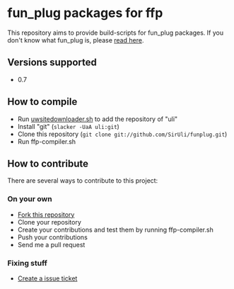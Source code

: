 # fun_plug packages for ffp #

This repository aims to provide build-scripts for fun_plug packages. If you don't know what fun_plug is, please [read here](http://nas-tweaks.net/).

## Versions supported ##
- 0.7

## How to compile ##
- Run [uwsitedownloader.sh](http://nas-tweaks.net/398/installing-and-uninstalling-packages-in-fonz-fun_plug-0-7/) to add the repository of "uli"
- Install "git" (`slacker -UaA uli:git`)
- Clone this repository (`git clone git://github.com/SirUli/funplug.git`)
- Run ffp-compiler.sh

## How to contribute ##
There are several ways to contribute to this project:

### On your own ###
- [Fork this repository](https://github.com/SirUli/funplug/fork)
- Clone your repository
- Create your contributions and test them by running ffp-compiler.sh
- Push your contributions
- Send me a pull request

### Fixing stuff ###
- [Create a issue ticket](https://github.com/SirUli/funplug/issues)
